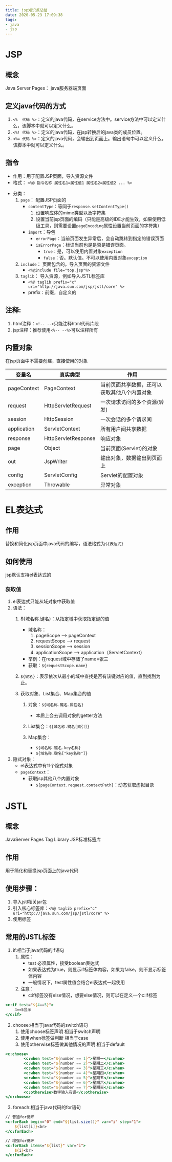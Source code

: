 ```yaml
---
title: jsp知识点总结
date: 2020-05-23 17:09:38
tags:
- java
- jsp
---
```


# JSP
## 概念
Java Server Pages： java服务器端页面
## 定义java代码的方式
1. `<%  代码 %>`：定义的java代码，在service方法中。service方法中可以定义什么，该脚本中就可以定义什么。
2. `<%! 代码 %>`：定义的java代码，在jsp转换后的java类的成员位置。
3. `<%= 代码 %>`：定义的java代码，会输出到页面上。输出语句中可以定义什么，该脚本中就可以定义什么。

## 指令
- 作用：用于配置JSP页面，导入资源文件
- 格式：
`<%@ 指令名称 属性名1=属性值1 属性名2=属性值2 ... %>`
* 分类：
	1. `page`： 配置JSP页面的
		* `contentType`：等同于`response.setContentType()`
			1. 设置响应体的mime类型以及字符集
			2. 设置当前jsp页面的编码（只能是高级的IDE才能生效，如果使用低级工具，则需要设置`pageEncoding`属性设置当前页面的字符集）
		* `import`：导包
			* `errorPage`：当前页面发生异常后，会自动跳转到指定的错误页面
			* `isErrorPage`：标识当前也是是否是错误页面。
				* `true`：是，可以使用内置对象`exception`
				* `false`：否。默认值。不可以使用内置对象`exception`
	2. `include`： 页面包含的。导入页面的资源文件
		* `<%@include file="top.jsp"%>`
	3. `taglib`： 导入资源，例如导入JSTL标签库
		* `<%@ taglib prefix="c" uri="http://java.sun.com/jsp/jstl/core" %>`
		* prefix：前缀，自定义的
## 注释:
1. html注释：`<!-- -->`只能注释html代码片段
2. jsp注释：推荐使用`<%-- --%>`可以注释所有
## 内置对象
在jsp页面中不需要创建，直接使用的对象

|变量名|真实类型|作用|
|-------|-------|-------|
|pageContext|PageContext|当前页面共享数据，还可以获取其他八个内置对象|
|request|HttpServletRequest|一次请求访问的多个资源(转发)|
|session|HttpSession|一次会话的多个请求间|
|application|ServletContext|所有用户间共享数据|
|response|HttpServletResponse|响应对象|
|page|Object|当前页面(Servlet)的对象|
|out|JspWriter|输出对象，数据输出到页面上|
|config|ServletConfig|Servlet的配置对象|
|exception|Throwable|异常对象|

# EL表达式
## 作用
替换和简化jsp页面中java代码的编写，语法格式为`${表达式}`
## 如何使用
jsp默认支持el表达式的
### 获取值
1. el表达式只能从域对象中获取值
2. 语法：
	1. ${域名称.键名}：从指定域中获取指定键的值
		* 域名称：
			1. pageScope		--> pageContext
			2. requestScope 	--> request
			3. sessionScope 	--> session
			4. applicationScope --> application（ServletContext）
		- 举例：在request域中存储了name=张三
		- 获取：`${requestScope.name}`

	2. `${键名}`：表示依次从最小的域中查找是否有该键对应的值，直到找到为止。
	3. 获取对象、List集合、Map集合的值
		1. 对象：`${域名称.键名.属性名}`
			* 本质上会去调用对象的getter方法

		2. List集合：`${域名称.键名[索引]}`
		3. Map集合：
			* `${域名称.键名.key名称}`
			* `${域名称.键名["key名称"]}`
3. 隐式对象：
	* el表达式中有11个隐式对象
	* `pageContext`：
		* 获取jsp其他八个内置对象
			* `${pageContext.request.contextPath}`：动态获取虚拟目录

# JSTL
## 概念
JavaServer Pages Tag Library  JSP标准标签库
## 作用
用于简化和替换jsp页面上的java代码
## 使用步骤：
1. 导入jstl相关jar包
2. 引入核心标签库：`<%@ taglib prefix="c" uri="http://java.sun.com/jsp/jstl/core" %>`
3. 使用标签
## 常用的JSTL标签
1. if:相当于java代码的if语句
	1. 属性：
		* test 必须属性，接受boolean表达式
		* 如果表达式为true，则显示if标签体内容，如果为false，则不显示标签体内容
		* 一般情况下，test属性值会结合el表达式一起使用
	2. 注意：
		* c:if标签没有else情况，想要else情况，则可以在定义一个c:if标签
```jsp
<c:if test="${4==5}">
	4==5显示
</c:if>
```
2. choose:相当于java代码的switch语句
	1. 使用choose标签声明         			相当于switch声明
	2. 使用when标签做判断         			相当于case
	3. 使用otherwise标签做其他情况的声明    	相当于default
```jsp
<c:choose>
        <c:when test="${number == 1}">星期一</c:when>
        <c:when test="${number == 2}">星期二</c:when>
        <c:when test="${number == 3}">星期三</c:when>
        <c:when test="${number == 4}">星期四</c:when>
        <c:when test="${number == 5}">星期五</c:when>
        <c:when test="${number == 6}">星期六</c:when>
        <c:when test="${number == 7}">星期天</c:when>
        <c:otherwise>数字输入有误</c:otherwise>
</c:choose>
```


3. foreach:相当于java代码的for语句
```jsp
// 普通for循环
<c:forEach begin="0" end="${list.size()}" var="i" step="1">
    ${list[i]}<br>
</c:forEach>

// 增强for循环
<c:forEach items="${list}" var="i">
    ${i}<br>
</c:forEach>
```


